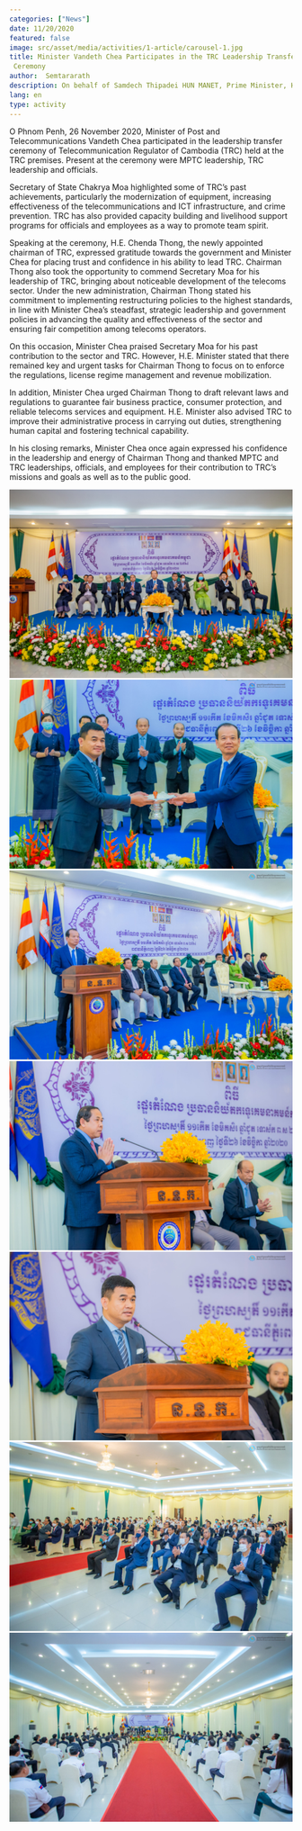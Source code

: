 ```yaml
---
categories: ["News"]
date: 11/20/2020
featured: false
image: src/asset/media/activities/1-article/carousel-1.jpg
title: Minister Vandeth Chea Participates in the TRC Leadership Transfer
 Ceremony
author:  Semtararath
description: On behalf of Samdech Thipadei HUN MANET, Prime Minister, H.E. Santibandit Neth Savoeun, Deputy Prime Minister has presided over the meeting.
lang: en
type: activity
---
```


O Phnom Penh, 26 November 2020, Minister of Post and
 Telecommunications Vandeth Chea participated in the leadership transfer
 ceremony of Telecommunication Regulator of Cambodia (TRC) held at the
 TRC premises. Present at the ceremony were MPTC leadership, TRC
 leadership and officials.

 Secretary of State Chakrya Moa highlighted some of TRC’s past
 achievements, particularly the modernization of equipment, increasing
 effectiveness of the telecommunications and ICT infrastructure, and crime
 prevention. TRC has also provided capacity building and livelihood support
 programs for officials and employees as a way to promote team spirit.

  Speaking at the ceremony, H.E. Chenda Thong, the newly appointed
 chairman of TRC, expressed gratitude towards the government and Minister
 Chea for placing trust and confidence in his ability to lead TRC. Chairman
 Thong also took the opportunity to commend Secretary Moa for his leadership
 of TRC, bringing about noticeable development of the telecoms sector. Under
 the new administration, Chairman Thong stated his commitment to
 implementing restructuring policies to the highest standards, in line with
 Minister Chea’s steadfast, strategic leadership and government policies in
 advancing the quality and effectiveness of the sector and ensuring fair
 competition among telecoms operators.

  On this occasion, Minister Chea praised Secretary Moa for his past
 contribution to the sector and TRC. However, H.E. Minister stated that there
 remained key and urgent tasks for Chairman Thong to focus on to enforce the
 regulations, license regime management and revenue mobilization.

 In addition, Minister Chea urged Chairman Thong to draft relevant laws and
 regulations to guarantee fair business practice, consumer protection, and
 reliable telecoms services and equipment. H.E. Minister also advised TRC to
 improve their administrative process in carrying out duties, strengthening
 human capital and fostering technical capability.

 In his closing remarks, Minister Chea once again expressed his confidence in
 the leadership and energy of Chairman Thong and thanked MPTC and TRC
 leaderships, officials, and employees for their contribution to TRC’s missions
 and goals as well as to the public good.

![photo 2](src/asset/media/event/1-article/photo-1.jpg)
![photo 3](src/asset/media/event/1-article/photo-2.jpg)
![photo 4](src/asset/media/event/1-article/photo-3.jpg)
![photo 5](src/asset/media/event/1-article/photo-4.jpg)
![photo 6](src/asset/media/event/1-article/photo-5.jpg)
![photo 7](src/asset/media/event/1-article/photo-6.jpg)
![photo 8](src/asset/media/event/1-article/photo-7.jpg)
